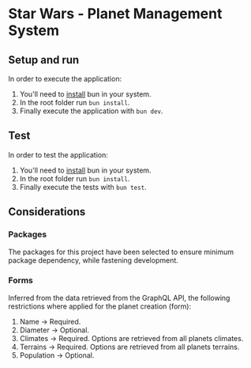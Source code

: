 # Star Wars - Planet Management System

## Setup and run
In order to execute the application:
1. You'll need to [install](https://bun.sh/docs/installation) bun in your system.
2. In the root folder run `` bun install ``.
3. Finally execute the application with `` bun dev ``.

## Test
In order to test the application:
1. You'll need to [install](https://bun.sh/docs/installation) bun in your system.
2. In the root folder run `` bun install ``.
3. Finally execute the tests with `` bun test ``.


## Considerations
### Packages
The packages for this project have been selected to ensure minimum package dependency, while fastening development.

### Forms
Inferred from the data retrieved from the GraphQL API, the following restrictions where applied for the planet creation (form):
1. Name -> Required.
2. Diameter -> Optional.
3. Climates -> Required. Options are retrieved from all planets climates.
4. Terrains -> Required. Options are retrieved from all planets terrains.
5. Population -> Optional.
